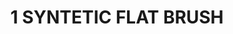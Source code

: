 ---
layout: product
title: "1 SYNTETIC FLAT BRUSH"
price: "250" 
desc: "N/A"
img_path: "/assets/img/A.MIG-8619.jpg"
brand: "AMMO"
available: false
special_offer: false
new: false
soon: false
cat: "070000"
subcat: "070100"
subsubcat: "070102"
sifra: "A.MIG-8619"
popular: false
---